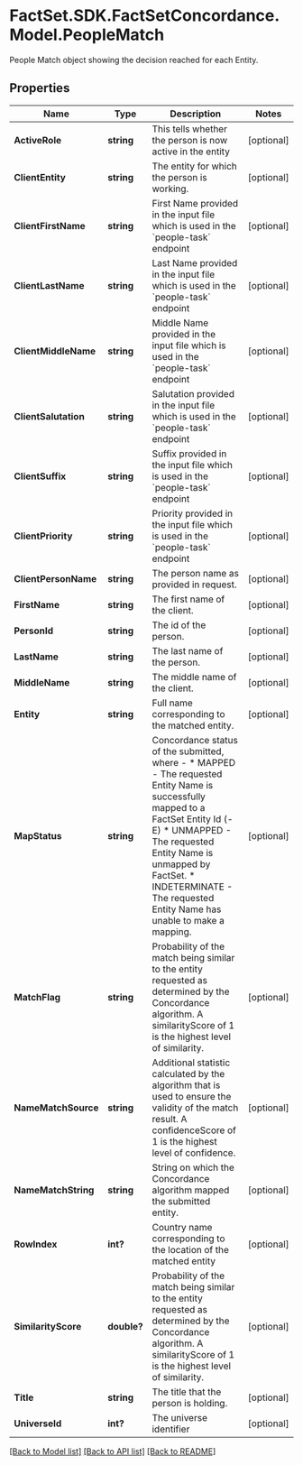 # FactSet.SDK.FactSetConcordance.Model.PeopleMatch
People Match object showing the decision reached for each Entity. 

## Properties

Name | Type | Description | Notes
------------ | ------------- | ------------- | -------------
**ActiveRole** | **string** | This tells whether the person is now active in the entity | [optional] 
**ClientEntity** | **string** | The entity for which the person is working.  | [optional] 
**ClientFirstName** | **string** | First Name provided in the input file which is used in the &#x60;people-task&#x60; endpoint | [optional] 
**ClientLastName** | **string** | Last Name provided in the input file which is used in the &#x60;people-task&#x60; endpoint | [optional] 
**ClientMiddleName** | **string** | Middle Name provided in the input file which is used in the &#x60;people-task&#x60; endpoint | [optional] 
**ClientSalutation** | **string** | Salutation provided in the input file which is used in the &#x60;people-task&#x60; endpoint | [optional] 
**ClientSuffix** | **string** | Suffix provided in the input file which is used in the &#x60;people-task&#x60; endpoint | [optional] 
**ClientPriority** | **string** | Priority provided in the input file which is used in the &#x60;people-task&#x60; endpoint | [optional] 
**ClientPersonName** | **string** | The person name as provided in request. | [optional] 
**FirstName** | **string** | The first name of the client. | [optional] 
**PersonId** | **string** | The id of the person. | [optional] 
**LastName** | **string** | The last name of the person. | [optional] 
**MiddleName** | **string** | The middle name of the client. | [optional] 
**Entity** | **string** | Full name corresponding to the matched entity. | [optional] 
**MapStatus** | **string** | Concordance status of the submitted, where -    * MAPPED - The requested Entity Name is successfully mapped to a FactSet Entity Id (-E)   * UNMAPPED - The requested Entity Name is unmapped by FactSet.   * INDETERMINATE - The requested Entity Name has unable to make a mapping.  | [optional] 
**MatchFlag** | **string** | Probability of the match being similar to the entity requested as determined by the Concordance algorithm. A similarityScore of 1 is the highest level of similarity.  | [optional] 
**NameMatchSource** | **string** | Additional statistic calculated by the algorithm that is used to ensure the validity of the match result. A confidenceScore of 1 is the highest level of confidence.  | [optional] 
**NameMatchString** | **string** | String on which the Concordance algorithm mapped the submitted entity. | [optional] 
**RowIndex** | **int?** | Country name corresponding to the location of the matched entity | [optional] 
**SimilarityScore** | **double?** | Probability of the match being similar to the entity requested as determined by the Concordance algorithm. A similarityScore of 1 is the highest level of similarity.  | [optional] 
**Title** | **string** | The title that the person is holding. | [optional] 
**UniverseId** | **int?** | The universe identifier | [optional] 

[[Back to Model list]](../README.md#documentation-for-models) [[Back to API list]](../README.md#documentation-for-api-endpoints) [[Back to README]](../README.md)

